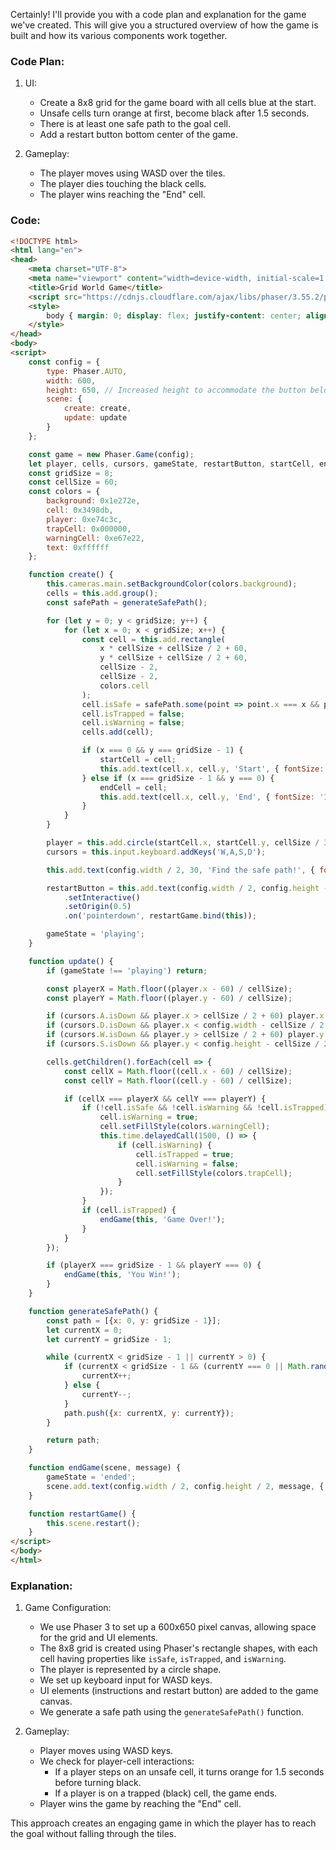 Certainly! I'll provide you with a code plan and explanation for the game we've created. This will give you a structured overview of how the game is built and how its various components work together.

### Code Plan:

1. UI:
    - Create a 8x8 grid for the game board with all cells blue at the start.
    - Unsafe cells turn orange at first, become black after 1.5 seconds.
    - There is at least one safe path to the goal cell.
    - Add a restart button bottom center of the game.
   
2. Gameplay:
    - The player moves using WASD over the tiles.
    - The player dies touching the black cells.
    - The player wins reaching the "End" cell.

### Code:

```html
<!DOCTYPE html>
<html lang="en">
<head>
    <meta charset="UTF-8">
    <meta name="viewport" content="width=device-width, initial-scale=1.0">
    <title>Grid World Game</title>
    <script src="https://cdnjs.cloudflare.com/ajax/libs/phaser/3.55.2/phaser.min.js"></script>
    <style>
        body { margin: 0; display: flex; justify-content: center; align-items: center; height: 100vh; background-color: #f0f0f0; }
    </style>
</head>
<body>
<script>
    const config = {
        type: Phaser.AUTO,
        width: 600,
        height: 650, // Increased height to accommodate the button below the grid
        scene: {
            create: create,
            update: update
        }
    };

    const game = new Phaser.Game(config);
    let player, cells, cursors, gameState, restartButton, startCell, endCell;
    const gridSize = 8;
    const cellSize = 60;
    const colors = {
        background: 0x1e272e,
        cell: 0x3498db,
        player: 0xe74c3c,
        trapCell: 0x000000,
        warningCell: 0xe67e22,
        text: 0xffffff
    };

    function create() {
        this.cameras.main.setBackgroundColor(colors.background);
        cells = this.add.group();
        const safePath = generateSafePath();

        for (let y = 0; y < gridSize; y++) {
            for (let x = 0; x < gridSize; x++) {
                const cell = this.add.rectangle(
                    x * cellSize + cellSize / 2 + 60,
                    y * cellSize + cellSize / 2 + 60,
                    cellSize - 2,
                    cellSize - 2,
                    colors.cell
                );
                cell.isSafe = safePath.some(point => point.x === x && point.y === y);
                cell.isTrapped = false;
                cell.isWarning = false;
                cells.add(cell);

                if (x === 0 && y === gridSize - 1) {
                    startCell = cell;
                    this.add.text(cell.x, cell.y, 'Start', { fontSize: '16px', fill: '#fff' }).setOrigin(0.5);
                } else if (x === gridSize - 1 && y === 0) {
                    endCell = cell;
                    this.add.text(cell.x, cell.y, 'End', { fontSize: '16px', fill: '#fff' }).setOrigin(0.5);
                }
            }
        }

        player = this.add.circle(startCell.x, startCell.y, cellSize / 3, colors.player);
        cursors = this.input.keyboard.addKeys('W,A,S,D');

        this.add.text(config.width / 2, 30, 'Find the safe path!', { fontSize: '24px', fill: '#fff' }).setOrigin(0.5);

        restartButton = this.add.text(config.width / 2, config.height - 40, 'Restart', { fontSize: '24px', fill: '#fff', backgroundColor: '#e74c3c', padding: 10 })
            .setInteractive()
            .setOrigin(0.5)
            .on('pointerdown', restartGame.bind(this));

        gameState = 'playing';
    }

    function update() {
        if (gameState !== 'playing') return;

        const playerX = Math.floor((player.x - 60) / cellSize);
        const playerY = Math.floor((player.y - 60) / cellSize);

        if (cursors.A.isDown && player.x > cellSize / 2 + 60) player.x -= 1;
        if (cursors.D.isDown && player.x < config.width - cellSize / 2 - 60) player.x += 1;
        if (cursors.W.isDown && player.y > cellSize / 2 + 60) player.y -= 1;
        if (cursors.S.isDown && player.y < config.height - cellSize / 2 - 60) player.y += 1;

        cells.getChildren().forEach(cell => {
            const cellX = Math.floor((cell.x - 60) / cellSize);
            const cellY = Math.floor((cell.y - 60) / cellSize);

            if (cellX === playerX && cellY === playerY) {
                if (!cell.isSafe && !cell.isWarning && !cell.isTrapped) {
                    cell.isWarning = true;
                    cell.setFillStyle(colors.warningCell);
                    this.time.delayedCall(1500, () => {
                        if (cell.isWarning) {
                            cell.isTrapped = true;
                            cell.isWarning = false;
                            cell.setFillStyle(colors.trapCell);
                        }
                    });
                }
                if (cell.isTrapped) {
                    endGame(this, 'Game Over!');
                }
            }
        });

        if (playerX === gridSize - 1 && playerY === 0) {
            endGame(this, 'You Win!');
        }
    }

    function generateSafePath() {
        const path = [{x: 0, y: gridSize - 1}];
        let currentX = 0;
        let currentY = gridSize - 1;

        while (currentX < gridSize - 1 || currentY > 0) {
            if (currentX < gridSize - 1 && (currentY === 0 || Math.random() < 0.5)) {
                currentX++;
            } else {
                currentY--;
            }
            path.push({x: currentX, y: currentY});
        }

        return path;
    }

    function endGame(scene, message) {
        gameState = 'ended';
        scene.add.text(config.width / 2, config.height / 2, message, { fontSize: '48px', fill: '#fff' }).setOrigin(0.5);
    }

    function restartGame() {
        this.scene.restart();
    }
</script>
</body>
</html>
```

### Explanation:

1. Game Configuration:
    - We use Phaser 3 to set up a 600x650 pixel canvas, allowing space for the grid and UI elements.
    - The 8x8 grid is created using Phaser's rectangle shapes, with each cell having properties like `isSafe`, `isTrapped`, and `isWarning`.
    - The player is represented by a circle shape.
    - We set up keyboard input for WASD keys.
    - UI elements (instructions and restart button) are added to the game canvas.
    - We generate a safe path using the `generateSafePath()` function.

2. Gameplay:
    - Player moves using WASD keys.
    - We check for player-cell interactions:
        - If a player steps on an unsafe cell, it turns orange for 1.5 seconds before turning black.
        - If a player is on a trapped (black) cell, the game ends.
    - Player wins the game by reaching the "End" cell.

This approach creates an engaging game in which the player has to reach the goal without falling through the tiles.